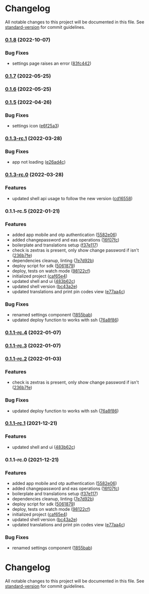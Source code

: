 # Changelog

All notable changes to this project will be documented in this file. See [standard-version](https://github.com/conventional-changelog/standard-version) for commit guidelines.

### [0.1.8](https://github.com/zextras/carbonio-auth-ui/compare/v0.1.7...v0.1.8) (2022-10-07)


### Bug Fixes

* settings page raises an error ([83fc442](https://github.com/zextras/carbonio-auth-ui/commit/83fc442ae70793ed0cd4cadb05d1c58eb479c95b))

### [0.1.7](https://github.com/zextras/carbonio-auth-ui/compare/v0.1.6...v0.1.7) (2022-05-25)

### [0.1.6](https://github.com/zextras/carbonio-auth-ui/compare/v0.1.5...v0.1.6) (2022-05-25)

### [0.1.5](https://github.com/zextras/carbonio-auth-ui/compare/v0.1.3-rc.1...v0.1.5) (2022-04-26)


### Bug Fixes

* settings icon ([e6f25a3](https://github.com/zextras/carbonio-auth-ui/commit/e6f25a33bc2dc01f8f6158041d13982c8ed4121b))

### [0.1.3-rc.1](https://github.com/zextras/carbonio-auth-ui/compare/v0.1.3-rc.0...v0.1.3-rc.1) (2022-03-28)


### Bug Fixes

* app not loading ([e26ad4c](https://github.com/zextras/carbonio-auth-ui/commit/e26ad4cc4bdf9a053d8be0dc2261d8eb81e61817))

### [0.1.3-rc.0](https://github.com/zextras/carbonio-auth-ui/compare/v0.1.1-rc.5...v0.1.3-rc.0) (2022-03-28)


### Features

* updated shell api usage to follow the new version ([cd16558](https://github.com/zextras/carbonio-auth-ui/commit/cd16558f714dd37d093cf2da2f6aba63353b4b18))

### 0.1.1-rc.5 (2022-01-21)


### Features

* added app mobile and otp authentication ([5582e06](https://github.com/zextras/carbonio-auth-ui/commit/5582e069e32ef744625fea5b427a06cbaee37af9))
* added changepassword and eas operations ([16f07fc](https://github.com/zextras/carbonio-auth-ui/commit/16f07fca402e21f0be4b68b6d9c6dd85369cbd75))
* boilerplate and translations setup ([f37e117](https://github.com/zextras/carbonio-auth-ui/commit/f37e11706fbc8385fe41ba4eac335ba5c0713f1d))
* check is zextras is present, only show change password if isn't ([236b7fe](https://github.com/zextras/carbonio-auth-ui/commit/236b7fec6c247c7e9991e947eacfbefb6a9bc74e))
* dependencies cleanup, linting ([7e7d92b](https://github.com/zextras/carbonio-auth-ui/commit/7e7d92b35305954933b35a32f8d0e3f89fdf00a9))
* deploy script for sdk ([5061879](https://github.com/zextras/carbonio-auth-ui/commit/50618797dd557a080a959009947961ba4779528e))
* deploy, tests on watch mode ([98122cf](https://github.com/zextras/carbonio-auth-ui/commit/98122cf7c4f256d963e261c40f5b91de003fbf59))
* initialized project ([caf65e4](https://github.com/zextras/carbonio-auth-ui/commit/caf65e430bc16067a8a346c7879bf7cf30c8af8e))
* updated shell and ui ([483b62c](https://github.com/zextras/carbonio-auth-ui/commit/483b62c3bd4fb1c7f0c207bf1fe44fd311977649))
* updated shell version ([bc43a2e](https://github.com/zextras/carbonio-auth-ui/commit/bc43a2e70ee506f04509f17d997e7eb9fc065eb9))
* updated translations and print pin codes view ([e77aa4c](https://github.com/zextras/carbonio-auth-ui/commit/e77aa4c982888ec54cee7161b2de8ec0a2cb1010))


### Bug Fixes

* renamed settings component ([1855bab](https://github.com/zextras/carbonio-auth-ui/commit/1855bab6f067c0b0001f2a9fc93dfcc947a9a860))
* updated deploy function to works with ssh ([76a8f86](https://github.com/zextras/carbonio-auth-ui/commit/76a8f862492333a51ba4ad3cd3e760a52fd5352a))

### [0.1.1-rc.4](https://bitbucket.org/zextras/zapp-auth/compare/v0.1.1-rc.3...v0.1.1-rc.4) (2022-01-07)

### [0.1.1-rc.3](https://bitbucket.org/zextras/zapp-auth/compare/v0.1.1-rc.2...v0.1.1-rc.3) (2022-01-07)

### [0.1.1-rc.2](https://bitbucket.org/zextras/zapp-auth/compare/v0.1.1-rc.1...v0.1.1-rc.2) (2022-01-03)


### Features

* check is zextras is present, only show change password if isn't ([236b7fe](https://bitbucket.org/zextras/zapp-auth/commit/236b7fec6c247c7e9991e947eacfbefb6a9bc74e))


### Bug Fixes

* updated deploy function to works with ssh ([76a8f86](https://bitbucket.org/zextras/zapp-auth/commit/76a8f862492333a51ba4ad3cd3e760a52fd5352a))

### [0.1.1-rc.1](https://bitbucket.org/zextras/zapp-auth/compare/v0.1.1-rc.0...v0.1.1-rc.1) (2021-12-21)


### Features

* updated shell and ui ([483b62c](https://bitbucket.org/zextras/zapp-auth/commit/483b62c3bd4fb1c7f0c207bf1fe44fd311977649))

### 0.1.1-rc.0 (2021-12-21)


### Features

* added app mobile and otp authentication ([5582e06](https://bitbucket.org/zextras/zapp-auth/commit/5582e069e32ef744625fea5b427a06cbaee37af9))
* added changepassword and eas operations ([16f07fc](https://bitbucket.org/zextras/zapp-auth/commit/16f07fca402e21f0be4b68b6d9c6dd85369cbd75))
* boilerplate and translations setup ([f37e117](https://bitbucket.org/zextras/zapp-auth/commit/f37e11706fbc8385fe41ba4eac335ba5c0713f1d))
* dependencies cleanup, linting ([7e7d92b](https://bitbucket.org/zextras/zapp-auth/commit/7e7d92b35305954933b35a32f8d0e3f89fdf00a9))
* deploy script for sdk ([5061879](https://bitbucket.org/zextras/zapp-auth/commit/50618797dd557a080a959009947961ba4779528e))
* deploy, tests on watch mode ([98122cf](https://bitbucket.org/zextras/zapp-auth/commit/98122cf7c4f256d963e261c40f5b91de003fbf59))
* initialized project ([caf65e4](https://bitbucket.org/zextras/zapp-auth/commit/caf65e430bc16067a8a346c7879bf7cf30c8af8e))
* updated shell version ([bc43a2e](https://bitbucket.org/zextras/zapp-auth/commit/bc43a2e70ee506f04509f17d997e7eb9fc065eb9))
* updated translations and print pin codes view ([e77aa4c](https://bitbucket.org/zextras/zapp-auth/commit/e77aa4c982888ec54cee7161b2de8ec0a2cb1010))


### Bug Fixes

* renamed settings component ([1855bab](https://bitbucket.org/zextras/zapp-auth/commit/1855bab6f067c0b0001f2a9fc93dfcc947a9a860))

# Changelog

All notable changes to this project will be documented in this file. See [standard-version](https://github.com/conventional-changelog/standard-version) for commit guidelines.
